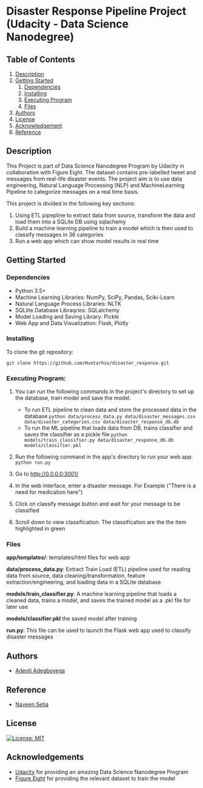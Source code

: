 # Disaster Response Pipeline Project (Udacity - Data Science Nanodegree)


## Table of Contents
1. [Description](#description)
2. [Getting Started](#getting_started)
	1. [Dependencies](#dependencies)
	2. [Installing](#installation)
	3. [Executing Program](#execution)
	4. [Files](#files)
3. [Authors](#authors)
4. [License](#license)
5. [Acknowledgement](#acknowledgement)
6. [Reference](#reference)


## Description<a name="descripton"></a>

This Project is part of Data Science Nanodegree Program by Udacity in collaboration with Figure Eight. The dataset contains pre-labelled tweet and messages from real-life disaster events. The project aim is to use data engineering, Natural Language Processing (NLP) and MachineLearning Pipeline to categorize messages on a real time basis.

This project is divided in the following key sections:

1. Using ETL pipepline to extract data from source, transform the data and load them into a SQLite DB using sqlachemy
2. Build a machine learning pipeline to train a model which is then used to classify messages in 36 categories
3. Run a web app which can show model results in real time


## Getting Started<a name="getting_started"></a>


### Dependencies<a name="dependencies"></a>
* Python 3.5+
* Machine Learning Libraries: NumPy, SciPy, Pandas, Sciki-Learn
* Natural Language Process Libraries: NLTK
* SQLlite Database Libraqries: SQLalchemy
* Model Loading and Saving Library: Pickle
* Web App and Data Visualization: Flask, Plotly


### Installing<a name="installation"></a>
To clone the git repository:
```
git clone https://github.com/Huntarhio/disaster_response.git
```

### Executing Program<a name="execution"></a>:
1. You can run the following commands in the project's directory to set up the database, train model and save the model.

    - To run ETL pipeline to clean data and store the processed data in the database
        `python data/process_data.py data/disaster_messages.csv data/disaster_categories.csv data/disaster_response_db.db`
    - To run the ML pipeline that loads data from DB, trains classifier and saves the classifier as a pickle file
        `python models/train_classifier.py data/disaster_response_db.db models/classifier.pkl`

2. Run the following command in the app's directory to run your web app.
    `python run.py`

3. Go to http://0.0.0.0:3001/

4. In the web interface, enter a disaster message. For Example ("There is a need for medication here")

5. Click on classify message button and wait for your message to be classified

6. Scroll down to view classification. The classification are the the item highlighted in green



### Files<a name="files"></a>
**app/templates/**: templates/html files for web app

**data/process_data.py**: Extract Train Load (ETL) pipeline used for reading data from source, data cleaning/transformation, feature extraction/engineering, and loading data in a SQLite database

**models/train_classifier.py**: A machine learning pipeline that loads a cleaned data, trains a model, and saves the trained model as a .pkl file for later use

**models/classifier.pkl** the saved model after training

**run.py**: This file can be used to launch the Flask web app used to classify disaster messages


## Authors<a name="authors"></a>

* [Adeoti Adegboyega](https://github.com/huntarhio)

## Reference<a name="reference"></a>

* [Naveen Setia](https://github.com/canaveensetia)


## License<a name="license"></a>
[![License: MIT](https://img.shields.io/badge/License-MIT-yellow.svg)](https://opensource.org/licenses/MIT)


## Acknowledgements<a name="acknowledgement"></a>

* [Udacity](https://www.udacity.com/) for providing an amazing Data Science Nanodegree Program
* [Figure Eight](https://www.figure-eight.com/) for providing the relevant dataset to train the model

